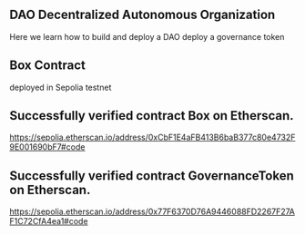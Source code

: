 ## DAO Decentralized Autonomous Organization

Here we learn how to build and deploy a DAO deploy a governance token

## Box Contract 

deployed in Sepolia testnet

## Successfully verified contract Box on Etherscan.

https://sepolia.etherscan.io/address/0xCbF1E4aFB413B6baB377c80e4732F9E001690bF7#code

## Successfully verified contract GovernanceToken on Etherscan.


https://sepolia.etherscan.io/address/0x77F6370D76A9446088FD2267F27AF1C72CfA4ea1#code


